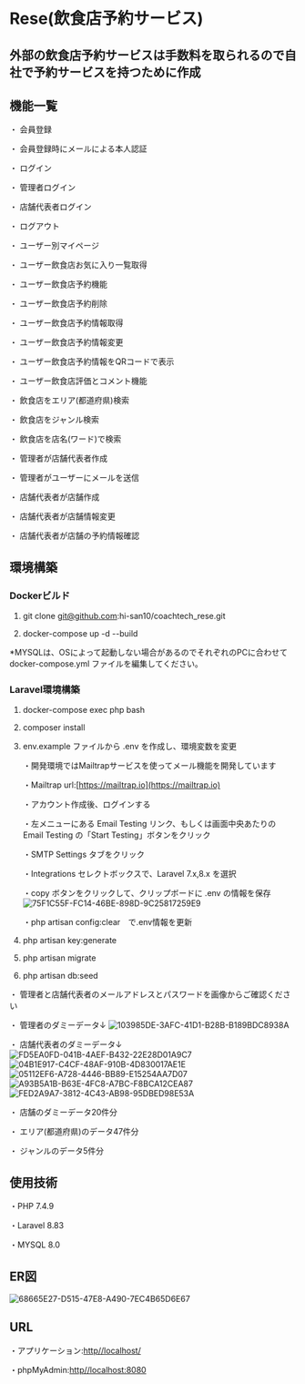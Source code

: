 # Rese(飲食店予約サービス)

## 外部の飲食店予約サービスは手数料を取られるので自社で予約サービスを持つために作成

## 機能一覧
・ 会員登録

・ 会員登録時にメールによる本人認証

・ ログイン

・ 管理者ログイン

・ 店舗代表者ログイン

・ ログアウト

・ ユーザー別マイページ

・ ユーザー飲食店お気に入り一覧取得

・ ユーザー飲食店予約機能

・ ユーザー飲食店予約削除

・ ユーザー飲食店予約情報取得

・ ユーザー飲食店予約情報変更

・ ユーザー飲食店予約情報をQRコードで表示

・ ユーザー飲食店評価とコメント機能

・ 飲食店をエリア(都道府県)検索

・ 飲食店をジャンル検索

・ 飲食店を店名(ワード)で検索

・ 管理者が店舗代表者作成

・ 管理者がユーザーにメールを送信

・ 店舗代表者が店舗作成

・ 店舗代表者が店舗情報変更

・ 店舗代表者が店舗の予約情報確認

## 環境構築

### Dockerビルド

1. git clone git@github.com:hi-san10/coachtech_rese.git

2. docker-compose up -d --build

*MYSQLは、OSによって起動しない場合があるのでそれぞれのPCに合わせて docker-compose.yml ファイルを編集してください。

### Laravel環境構築

1. docker-compose exec php bash

2. composer install

3. env.example ファイルから .env を作成し、環境変数を変更

    ・開発環境ではMailtrapサービスを使ってメール機能を開発しています

    ・Mailtrap url:[https://mailtrap.io](https://mailtrap.io)

    ・アカウント作成後、ログインする

    ・左メニューにある Email Testing リンク、もしくは画面中央あたりの Email Testing の「Start Testing」ボタンをクリック

    ・SMTP Settings タブをクリック

    ・Integrations セレクトボックスで、Laravel 7.x,8.x を選択

    ・copy ボタンをクリックして、クリップボードに .env の情報を保存
        ![75F1C55F-FC14-46BE-898D-9C25817259E9](https://github.com/user-attachments/assets/571e1894-4346-4b98-883d-af7e577a743e)

    ・php artisan config:clear　で.env情報を更新


4. php artisan key:generate

5. php artisan migrate

6. php artisan db:seed

・ 管理者と店舗代表者のメールアドレスとパスワードを画像からご確認ください

・ 管理者のダミーデータ↓
    ![103985DE-3AFC-41D1-B28B-B189BDC8938A](https://github.com/user-attachments/assets/cf370312-651d-4836-94b7-b7154552033a)

・ 店舗代表者のダミーデータ↓
    ![FD5EA0FD-041B-4AEF-B432-22E28D01A9C7](https://github.com/user-attachments/assets/ad3966fc-6179-4ad1-84c8-c06de3f32963)
    ![04B1E917-C4CF-48AF-910B-4D830017AE1E](https://github.com/user-attachments/assets/761d5d2d-7075-4a9a-82fc-d6607e250670)
    ![05112EF6-A728-4446-BB89-E15254AA7D07](https://github.com/user-attachments/assets/ea45b5fe-2d70-4aaa-be4f-b36a69fef9be)
    ![A93B5A1B-B63E-4FC8-A7BC-F8BCA12CEA87](https://github.com/user-attachments/assets/a66365ee-31e6-4599-98cd-2de535aacd1a)
    ![FED2A9A7-3812-4C43-AB98-95DBED98E53A](https://github.com/user-attachments/assets/b1af28ea-7392-46c2-b236-10264c396df3)

・ 店舗のダミーデータ20件分

・ エリア(都道府県)のデータ47件分

・ ジャンルのデータ5件分


## 使用技術

・PHP 7.4.9

・Laravel 8.83

・MYSQL 8.0

## ER図

![68665E27-D515-47E8-A490-7EC4B65D6E67](https://github.com/user-attachments/assets/f58ca598-9b35-4f09-bc88-8b3a363d5455)

## URL

・アプリケーション:[http//localhost/](http//localhost/)

・phpMyAdmin:[http//localhost:8080](http/localhost:8080)
